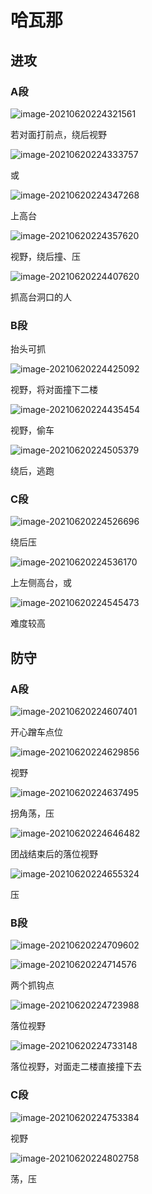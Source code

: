 # 哈瓦那

## 进攻

### A段

![image-20210620224321561](http://lvshuhuai.cn/image-20210620224321561.png)

若对面打前点，绕后视野

![image-20210620224333757](http://lvshuhuai.cn/image-20210620224333757.png)

或

![image-20210620224347268](http://lvshuhuai.cn/image-20210620224347268.png)

上高台

![image-20210620224357620](http://lvshuhuai.cn/image-20210620224357620.png)

视野，绕后撞、压

![image-20210620224407620](http://lvshuhuai.cn/image-20210620224407620.png)

抓高台洞口的人

### B段

抬头可抓

![image-20210620224425092](http://lvshuhuai.cn/image-20210620224425092.png)

视野，将对面撞下二楼

![image-20210620224435454](http://lvshuhuai.cn/image-20210620224435454.png)

视野，偷车

![image-20210620224505379](http://lvshuhuai.cn/image-20210620224505379.png)

绕后，逃跑

### C段

![image-20210620224526696](http://lvshuhuai.cn/image-20210620224526696.png)

绕后压

![image-20210620224536170](http://lvshuhuai.cn/image-20210620224536170.png)

上左侧高台，或

![image-20210620224545473](http://lvshuhuai.cn/image-20210620224545473.png)

难度较高

## 防守

### A段

![image-20210620224607401](http://lvshuhuai.cn/image-20210620224607401.png)

开心蹭车点位

![image-20210620224629856](http://lvshuhuai.cn/image-20210620224629856.png)

视野

![image-20210620224637495](http://lvshuhuai.cn/image-20210620224637495.png)

拐角荡，压

![image-20210620224646482](http://lvshuhuai.cn/image-20210620224646482.png)

团战结束后的落位视野

![image-20210620224655324](http://lvshuhuai.cn/image-20210620224655324.png)

压

### B段

![image-20210620224709602](http://lvshuhuai.cn/image-20210620224709602.png)

![image-20210620224714576](http://lvshuhuai.cn/image-20210620224714576.png)

两个抓钩点

![image-20210620224723988](http://lvshuhuai.cn/image-20210620224723988.png)

落位视野

![image-20210620224733148](http://lvshuhuai.cn/image-20210620224733148.png)

落位视野，对面走二楼直接撞下去

### C段

![image-20210620224753384](http://lvshuhuai.cn/image-20210620224753384.png)

视野

![image-20210620224802758](http://lvshuhuai.cn/image-20210620224802758.png)

荡，压